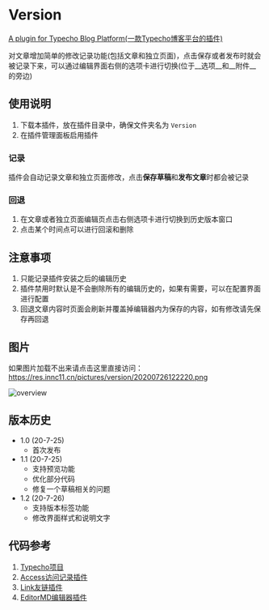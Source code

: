 # Version

[A plugin for Typecho Blog Platform(一款Typecho博客平台的插件)](https://github.com/innc11/Version)

对文章增加简单的修改记录功能(包括文章和独立页面)，点击保存或者发布时就会被记录下来，可以通过编辑界面右侧的选项卡进行切换(位于__选项__和__附件__的旁边)

## 使用说明

1. 下载本插件，放在插件目录中，确保文件夹名为 `Version`
2. 在插件管理面板启用插件

### 记录

插件会自动记录文章和独立页面修改，点击**保存草稿**和**发布文章**时都会被记录

### 回退

1. 在文章或者独立页面编辑页点击右侧选项卡进行切换到历史版本窗口
2. 点击某个时间点可以进行回滚和删除

## 注意事项

1. 只能记录插件安装之后的编辑历史
2. 插件禁用时默认是不会删除所有的编辑历史的，如果有需要，可以在配置界面进行配置
3. 回退文章内容时页面会刷新并覆盖掉编辑器内为保存的内容，如有修改请先保存再回退

## 图片

如果图片加载不出来请点击这里直接访问：https://res.innc11.cn/pictures/version/20200726122220.png

![overview](https://res.innc11.cn/pictures/version/20200726122220.png)

## 版本历史

- 1.0 (20-7-25)
  - 首次发布
- 1.1 (20-7-25)
  - 支持预览功能
  - 优化部分代码
  - 修复一个草稿相关的问题
- 1.2 (20-7-26)
  - 支持版本标签功能
  - 修改界面样式和说明文字

## 代码参考

1. [Typecho项目](https://github.com/typecho/typecho)
2. [Access访问记录插件](https://github.com/kokororin/typecho-plugin-Access)
2. [Link友链插件](http://www.imhan.com/archives/typecho-links)
3. [EditorMD编辑器插件](https://dt27.org/php/editormd-for-typecho)